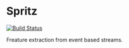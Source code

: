 # Spritz

[![Build Status](https://img.shields.io/travis/boyeborg/spritz/master.svg?style=flat-square)](https://travis-ci.org/boyeborg/spritz)

Freature extraction from event based streams.
